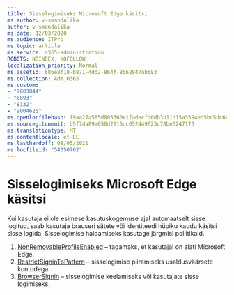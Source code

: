 ```yaml
---
title: Sisselogimiseks Microsoft Edge käsitsi
ms.author: v-smandalika
author: v-smandalika
ms.date: 12/03/2020
ms.audience: ITPro
ms.topic: article
ms.service: o365-administration
ROBOTS: NOINDEX, NOFOLLOW
localization_priority: Normal
ms.assetid: 686e8f18-b871-4dd2-864f-8562947ab583
ms.collection: Adm_O365
ms.custom:
- "9003844"
- "6893"
- "8332"
- "9004625"
ms.openlocfilehash: f9aa27a585d805360e1fadecfd0db3b11d15a3594ed5bd5dc6c68cec37a4d6a2
ms.sourcegitcommit: b5f7da89a650d2915dc652449623c78be6247175
ms.translationtype: MT
ms.contentlocale: et-EE
ms.lasthandoff: 08/05/2021
ms.locfileid: "54050762"
---
```

# <a name="sign-in-to-microsoft-edge-manually"></a>Sisselogimiseks Microsoft Edge käsitsi

Kui kasutaja ei ole esimese kasutuskogemuse ajal automaatselt sisse logitud, saab kasutaja brauseri sätete või identiteedi hüpiku kaudu käsitsi sisse logida. Sisselogimise haldamiseks kasutage järgmisi poliitikaid.

1. [NonRemovableProfileEnabled](https://docs.microsoft.com/deployedge/microsoft-edge-policies#nonremovableprofileenabled) – tagamaks, et kasutajal on alati Microsoft Edge.
2. [RestrictSigninToPattern](https://docs.microsoft.com/deployedge/microsoft-edge-policies#restrictsignintopattern) – sisselogimise piiramiseks usaldusväärsete kontodega.
3. [BrowserSignin](https://docs.microsoft.com/deployedge/microsoft-edge-policies#browsersignin) – sisselogimise keelamiseks või kasutajate sisse logimiseks.

